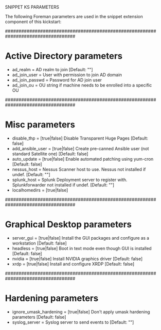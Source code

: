 SNIPPET KS PARAMETERS

The following Foreman parameters are used in the snippet extension component of this kickstart:

##################################################################################
#
# Active Directory parameters
- ad_realm = <string>                           AD realm to join [Default: ""]
- ad_join_user = <user>                         User with permission to join AD domain
- ad_join_passwd = <password>                   Password for AD join user
- ad_join_ou = <string>                         OU string if machine needs to be enrolled into a specific OU


##################################################################################
#
# Misc parameters
- disable_thp = [true|false]                    Disable Transparent Huge Pages [Default: false]
- add_ansible_user = [true|false]               Create pre-canned Ansible user (not standard Satellite one) [Default: false]
- auto_update = [true|false]                    Enable automated patching using yum-cron [Default: false]
- nessus_host = <fqdn>                          Nessus Scanner host to use. Nessus not installed if undef. [Default: ""]
- splunk_host = <fqdn>                          Splunk Deployment server to register with. Splunkforwarder not installed if undef. [Default: ""]
- localhomedirs = [true|false]

##################################################################################
#
# Graphical Desktop parameters
- server_gui = [true|false]                     Install the GUI packages and configure as a workstation [Default: false]
- headless = [true|false]                       Boot in text mode even though GUI is installed [Default: false]
- nvidia = [true|false]                         Install NVIDIA graphics driver [Default: false]
- xrdp = [true|false]                           Install and configure XRDP [Default: false]


##################################################################################
#
# Hardening parameters
- ignore_umask_hardening = [true|false]         Don't apply umask hardening parameters [Default: false]
- syslog_server = <fqdn>                        Syslog server to send events to [Default: ""]
